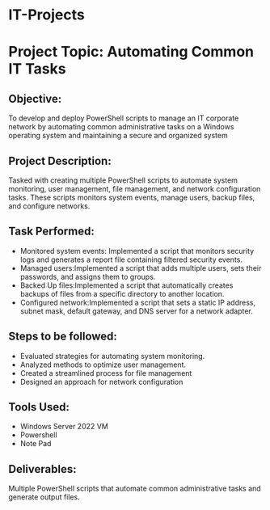 # IT-Projects
# Project Topic: Automating Common IT Tasks
## Objective:
To develop and deploy PowerShell scripts to manage an IT corporate network by automating common administrative tasks on a Windows operating system and maintaining a secure and organized system
## Project Description:
Tasked with creating multiple PowerShell scripts to automate system monitoring, user management, file management, and network configuration tasks. These scripts monitors system events, manage users, backup files, and configure networks.
## Task Performed:
* Monitored system events: Implemented a script that monitors security logs and generates a report file containing filtered security events.
* Managed users:Implemented a script that adds multiple users, sets their passwords, and assigns them to groups.
* Backed Up files:Implemented a script that automatically creates backups of files from a specific directory to another location.
* Configured network:Implemented a script that sets a static IP address, subnet mask, default gateway, and DNS server for a network adapter.
## Steps to be followed:
* Evaluated strategies for automating system monitoring.
* Analyzed methods to optimize user management.
* Created a streamlined process for file management
* Designed an approach for network configuration
## Tools Used:
* Windows Server 2022 VM
* Powershell
* Note Pad
## Deliverables:
Multiple PowerShell scripts that automate common administrative tasks and generate output files.




